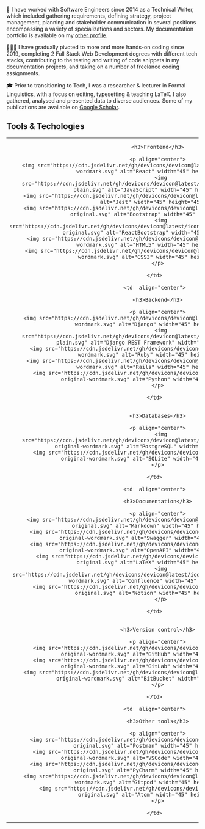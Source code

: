 📜 I have worked with Software Engineers since 2014 as a Technical Writer, which included gathering requirements, defining strategy, project management, planning and stakeholder communication in several positions encompassing a variety of specializations and sectors. My documentation portfolio is available on my [other profile](https://github.com/sylvia-blaho). 

👩🏻‍💻 I have gradually pivoted to more and more hands-on coding since 2019, completing 2 Full Stack Web Development degrees with different tech stacks, contributing to the testing and writing of code snippets in my documentation projects, and taking on a number of freelance coding assignments.

🎓 Prior to transitioning to Tech, I was a researcher & lecturer in Formal Linguistics, with a focus on editing, typesetting & teaching LaTeX. I also gathered, analysed and presented data to diverse audiences. Some of my publications are available on [Google Scholar](https://scholar.google.com/citations?hl=en&user=xMxXcoxsuNUC).

<h2> Tools & Techologies</h2>

<table>
  <tr>
    <td  align="center">
      
      <h3>Frontend</h3>
      
      <p align="center">
        <img src="https://cdn.jsdelivr.net/gh/devicons/devicon@latest/icons/react/react-original-wordmark.svg" alt="React" width="45" height="45"/>
        <img src="https://cdn.jsdelivr.net/gh/devicons/devicon@latest/icons/javascript/javascript-plain.svg" alt="JavaScript" width="45" height="45"/>
        <img src="https://cdn.jsdelivr.net/gh/devicons/devicon@latest/icons/jest/jest-plain.svg" alt="Jest" width="45" height="45"/>
        <img src="https://cdn.jsdelivr.net/gh/devicons/devicon@latest/icons/bootstrap/bootstrap-original.svg" alt="Bootstrap" width="45" height="45"/>
        <img src="https://cdn.jsdelivr.net/gh/devicons/devicon@latest/icons/reactbootstrap/reactbootstrap-original.svg" alt="ReactBootstrap" width="45" height="45"/>
        <img src="https://cdn.jsdelivr.net/gh/devicons/devicon@latest/icons/html5/html5-plain-wordmark.svg" alt="HTML5" width="45" height="45"/>
        <img src="https://cdn.jsdelivr.net/gh/devicons/devicon@latest/icons/css3/css3-original-wordmark.svg" alt="CSS3" width="45" height="45"/>
      </p>
      
    </td>
  
    <td  align="center">
    
      <h3>Backend</h3>
      
      <p align="center">
        <img src="https://cdn.jsdelivr.net/gh/devicons/devicon@latest/icons/django/django-plain-wordmark.svg" alt="Django" width="45" height="45"/>
        <img src="https://cdn.jsdelivr.net/gh/devicons/devicon@latest/icons/djangorest/djangorest-plain.svg" alt="Django REST Framework" width="45" height="45"/>
        <img src="https://cdn.jsdelivr.net/gh/devicons/devicon@latest/icons/ruby/ruby-plain-wordmark.svg" alt="Ruby" width="45" height="45"/>
        <img src="https://cdn.jsdelivr.net/gh/devicons/devicon@latest/icons/rails/rails-plain-wordmark.svg" alt="Rails" width="45" height="45"/>
        <img src="https://cdn.jsdelivr.net/gh/devicons/devicon@latest/icons/python/python-original-wordmark.svg" alt="Python" width="45" height="45"/>
      </p>
      
    </td>
  </tr>
  
  <tr>
    <td  align="center">
    
      <h3>Databases</h3>
      
      <p align="center">
        <img src="https://cdn.jsdelivr.net/gh/devicons/devicon@latest/icons/postgresql/postgresql-original-wordmark.svg" alt="PostgreSQL" width="45" height="45"/>
        <img src="https://cdn.jsdelivr.net/gh/devicons/devicon@latest/icons/sqlite/sqlite-original-wordmark.svg" alt="SQLite" width="45" height="45"/>
      </p>
      
    </td>
    
    <td  align="center">
    
      <h3>Documentation</h3>
      
      <p align="center">
        <img src="https://cdn.jsdelivr.net/gh/devicons/devicon@latest/icons/markdown/markdown-original.svg" alt="Markdown" width="45" height="45"/>
        <img src="https://cdn.jsdelivr.net/gh/devicons/devicon@latest/icons/swagger/swagger-original-wordmark.svg" alt="Swagger" width="45" height="45"/>
        <img src="https://cdn.jsdelivr.net/gh/devicons/devicon@latest/icons/openapi/openapi-original-wordmark.svg" alt="OpenAPI" width="45" height="45"/>
        <img src="https://cdn.jsdelivr.net/gh/devicons/devicon@latest/icons/latex/latex-original.svg" alt="LaTeX" width="45" height="45"/>
        <img src="https://cdn.jsdelivr.net/gh/devicons/devicon@latest/icons/confluence/confluence-plain-wordmark.svg" alt="Confluence" width="45" height="45"/>
        <img src="https://cdn.jsdelivr.net/gh/devicons/devicon@latest/icons/notion/notion-original.svg" alt="Notion" width="45" height="45"/>
        </p>
    
    </td>
  </tr>
  
  <tr>
    <td  align="center">
    
      <h3>Version control</h3>
      
      <p align="center">
        <img src="https://cdn.jsdelivr.net/gh/devicons/devicon@latest/icons/github/github-original-wordmark.svg" alt="GitHub" width="45" height="45"/>
        <img src="https://cdn.jsdelivr.net/gh/devicons/devicon@latest/icons/gitlab/gitlab-original-wordmark.svg" alt="GitLab" width="45" height="45"/>
        <img src="https://cdn.jsdelivr.net/gh/devicons/devicon@latest/icons/bitbucket/bitbucket-original-wordmark.svg" alt="BitBucket" width="45" height="45"/>
      </p>
    
    </td>
    
    <td  align="center">
    
      <h3>Other tools</h3>
    
      <p align="center">
        <img src="https://cdn.jsdelivr.net/gh/devicons/devicon@latest/icons/postman/postman-original.svg" alt="Postman" width="45" height="45"/>
        <img src="https://cdn.jsdelivr.net/gh/devicons/devicon@latest/icons/vscode/vscode-original-wordmark.svg" alt="VSCode" width="45" height="45"/>
        <img src="https://cdn.jsdelivr.net/gh/devicons/devicon@latest/icons/pycharm/pycharm-original.svg" alt="PyCharm" width="45" height="45"/>
        <img src="https://cdn.jsdelivr.net/gh/devicons/devicon@latest/icons/gitpod/gitpod-plain-wordmark.svg" alt="Gitpod" width="45" height="45"/>
        <img src="https://cdn.jsdelivr.net/gh/devicons/devicon@latest/icons/atom/atom-original.svg" alt="Atom" width="45" height="45"/>
      </p>
    
    </td>
  </tr>

</table>

<!--
**blahosyl/blahosyl** is a ✨ _special_ ✨ repository because its `README.md` (this file) appears on your GitHub profile.

Here are some ideas to get you started:

- 🔭 I’m currently working on ...
- 🌱 I’m currently learning ...
- 👯 I’m looking to collaborate on ...
- 🤔 I’m looking for help with ...
- 💬 Ask me about ...
- 📫 How to reach me: ...
- 😄 Pronouns: ...
- ⚡ Fun fact: ...
-->
